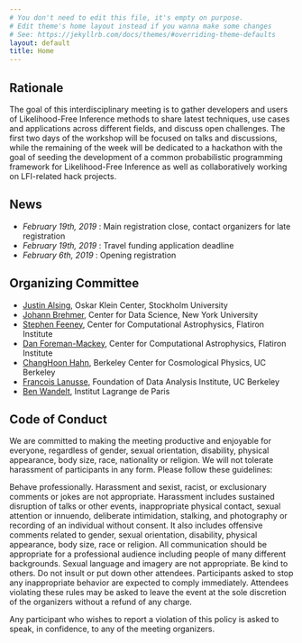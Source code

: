 ```yaml
---
# You don't need to edit this file, it's empty on purpose.
# Edit theme's home layout instead if you wanna make some changes
# See: https://jekyllrb.com/docs/themes/#overriding-theme-defaults
layout: default
title: Home
---
```


## Rationale

The goal of this interdisciplinary meeting is to gather developers and users of Likelihood-Free
Inference methods to share latest techniques, use cases and applications across
different fields, and discuss open challenges. The first two days of the workshop
will be focused on talks and discussions, while the remaining of the week will
be dedicated to a hackathon with the goal of seeding the development of a
common probabilistic programming framework for Likelihood-Free Inference as well
as collaboratively working on LFI-related hack projects.

## News

- *February 19th, 2019* : Main registration close, contact organizers for late registration
- *February 19th, 2019* : Travel funding application deadline
- *February 6th, 2019*  : Opening registration


## Organizing Committee

- [Justin Alsing](https://www.researchgate.net/profile/Justin_Alsing), Oskar Klein Center, Stockholm University
- [Johann Brehmer](https://github.com/johannbrehmer), Center for Data Science, New York University
- [Stephen Feeney](https://www.simonsfoundation.org/team/stephen-feeney/), Center for Computational Astrophysics, Flatiron Institute
- [Dan Foreman-Mackey](https://dfm.io/), Center for Computational Astrophysics, Flatiron Institute
- [ChangHoon Hahn](http://changhoonhahn.github.io/), Berkeley Center for Cosmological Physics, UC Berkeley
- [Francois Lanusse](http://flanusse.net/), Foundation of Data Analysis Institute, UC Berkeley
- [Ben Wandelt](http://ilp.upmc.fr/wandelt.php), Institut Lagrange de Paris

## Code of Conduct

We are committed to making the meeting productive and enjoyable for everyone, regardless of gender, sexual orientation, disability, physical appearance, body size, race, nationality or religion. We will not tolerate harassment of participants in any form. Please follow these guidelines:

Behave professionally. Harassment and sexist, racist, or exclusionary comments or jokes are not appropriate. Harassment includes sustained disruption of talks or other events, inappropriate physical contact, sexual attention or innuendo, deliberate intimidation, stalking, and photography or recording of an individual without consent. It also includes offensive comments related to gender, sexual orientation, disability, physical appearance, body size, race or religion. All communication should be appropriate for a professional audience including people of many different backgrounds. Sexual language and imagery are not appropriate. Be kind to others. Do not insult or put down other attendees. Participants asked to stop any inappropriate behavior are expected to comply immediately. Attendees violating these rules may be asked to leave the event at the sole discretion of the organizers without a refund of any charge.

Any participant who wishes to report a violation of this policy is asked to speak, in confidence, to any of the meeting organizers.
